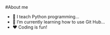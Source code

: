 #About me

- 🍎 I teach Python programming...
- 🏫 I’m currently learning how to use Git Hub...
- ❤ Coding is fun!


